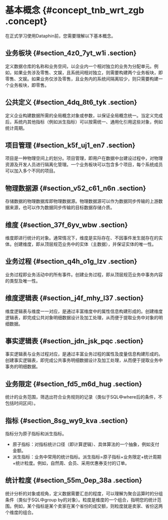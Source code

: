# 基本概念 {#concept_tnb_wrt_zgb .concept}

在正式学习使用Dataphin前，您需要理解以下基本概念。

## 业务板块 {#section_4z0_7yt_w1i .section}

定义数据仓库的名称和业务空间，以企业内一个相对独立的业务为分配单元。例如，如果业务涉及零售、文娱，且系统间相对独立，则需要构建两个业务板块，即零售、文娱。如果业务仅涉及零售，且业务内的系统间隔离较少，则只需要构建一个业务板块，即零售。

## 公共定义 {#section_4dq_8t6_tyk .section}

定义企业构建数据所需的全局概念对象或参数，以保证全局概念统一。当定义完成后，系统内其他指标（例如派生指标）可以按需统一、通用化引用这些对象，例如统计周期。

## 项目管理 {#section_k5f_uj1_en7 .section}

项目是一种物理空间上的划分。项目管理，即用户在数据中台建设过程中，对物理资源及开发人员进行隔离化管理。一个业务板块可以包含多个项目，每个系统成员可以加入多个不同的项目。

## 物理数据源 {#section_v52_c61_n6n .section}

存储数据的物理数据库即物理数据源。物理数据源可以作为数据同步传输的上游数据来源，也可以作为数据同步传输的目标数据存储介质。

## 维度 {#section_37f_6yv_wbw .section}

维度即进行统计的对象。通常情况下，维度是实际存在、不因事件发生就存在的实体。创建维度，即从顶层规范业务中的实体（主数据），并保证实体的唯一性。

## 业务过程 {#section_q4h_o1g_lzv .section}

业务过程即业务活动中的所有事件。创建业务过程，即从顶层规范业务中事务内容的类型及唯一性。

## 维度逻辑表 {#section_j4f_mhy_l37 .section}

维度逻辑表与维度一一对应，是通过丰富维度中的属性信息构建形成的。创建维度逻辑表，即完成公共对象明细数据设计及加工处理，从而便于提取业务中对象的明细数据。

## 事实逻辑表 {#section_jdn_jsk_pqc .section}

事实逻辑表与业务过程对应，是通过丰富业务过程的属性及度量信息构建形成的。创建事实逻辑表，即完成公共事务明细数据设计及加工处理，从而便于提取业务中事务的明细数据。

## 业务限定 {#section_fd5_m6d_hug .section}

统计的业务范围，筛选出符合业务规则的记录（类似于SQL中where后的条件，不包括时间区间）。

## 指标 {#section_8sg_wy9_kva .section}

指标分为原子指标和派生指标。

-   原子指标：对指标统计口径（即计算逻辑）、具体算法的一个抽象，例如支付金额。
-   派生指标：业务中常用的统计指标。派生指标=原子指标+业务限定+统计周期+统计粒度。例如，自然周、会员、采用优惠券支付的订单。

## 统计粒度 {#section_55m_0ep_38a .section}

统计分析的对象或视角，定义数据需要汇总的程度，可以理解为聚合运算时的分组条件（类似于SQL中group by的对象）。粒度是维度的一个组合，指明您的统计范围。例如，某个指标是某个卖家在某个省份的成交额，则粒度就是卖家、省份这两个维度的组合。

